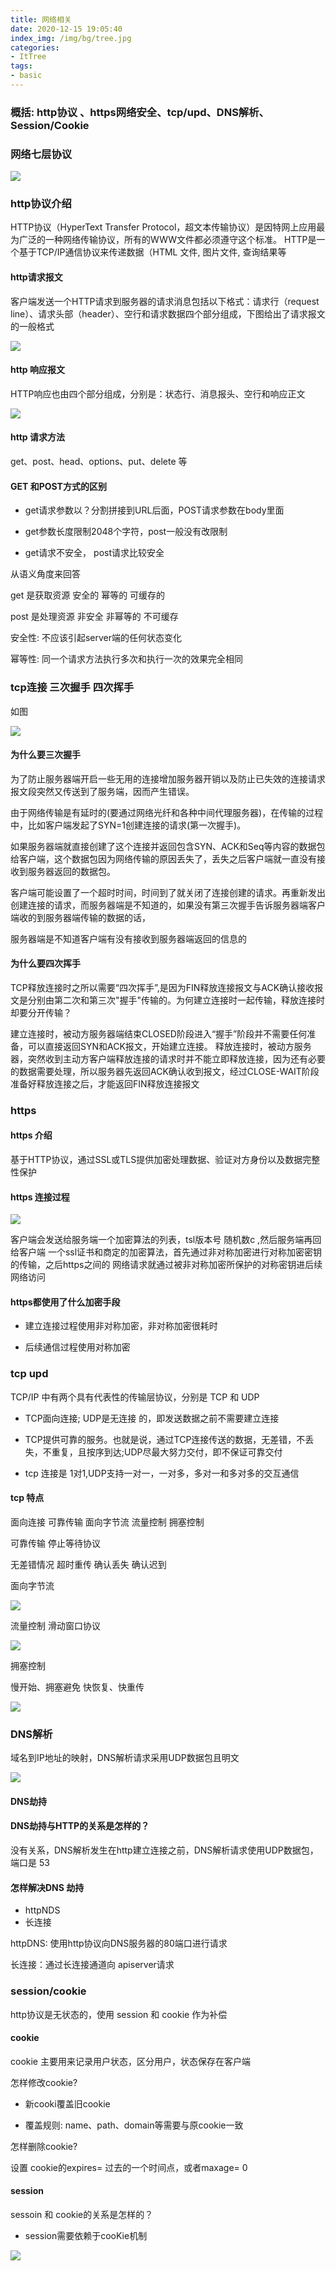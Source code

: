 ```yaml
---
title: 网络相关
date: 2020-12-15 19:05:40
index_img: /img/bg/tree.jpg
categories:
- ItTree
tags:
- basic
---
```


### 概括: http协议 、https网络安全、tcp/upd、DNS解析、Session/Cookie

### 网络七层协议

![](/img/ittree/network/networkqc.png)

### http协议介绍

HTTP协议（HyperText Transfer Protocol，超文本传输协议）是因特网上应用最为广泛的一种网络传输协议，所有的WWW文件都必须遵守这个标准。
HTTP是一个基于TCP/IP通信协议来传递数据（HTML 文件, 图片文件, 查询结果等

#### http请求报文
客户端发送一个HTTP请求到服务器的请求消息包括以下格式：请求行（request line）、请求头部（header）、空行和请求数据四个部分组成，下图给出了请求报文的一般格式

![](/img/ittree/network/httprequset.png)


#### http 响应报文
HTTP响应也由四个部分组成，分别是：状态行、消息报头、空行和响应正文

![](/img/ittree/network/httprsp.jpg)

#### http 请求方法
get、post、head、options、put、delete 等


#### GET 和POST方式的区别

- get请求参数以？分割拼接到URL后面，POST请求参数在body里面

- get参数长度限制2048个字符，post一般没有改限制

- get请求不安全， post请求比较安全

从语义角度来回答

get  是获取资源 安全的 幂等的 可缓存的

post 是处理资源 非安全 非幂等的 不可缓存


安全性: 不应该引起server端的任何状态变化

幂等性: 同一个请求方法执行多次和执行一次的效果完全相同

### tcp连接 三次握手 四次挥手

如图

![](/img/ittree/network/tcplink.png)

#### 为什么要三次握手

为了防止服务器端开启一些无用的连接增加服务器开销以及防止已失效的连接请求报文段突然又传送到了服务端，因而产生错误。

由于网络传输是有延时的(要通过网络光纤和各种中间代理服务器)，在传输的过程中，比如客户端发起了SYN=1创建连接的请求(第一次握手)。

如果服务器端就直接创建了这个连接并返回包含SYN、ACK和Seq等内容的数据包给客户端，这个数据包因为网络传输的原因丢失了，丢失之后客户端就一直没有接收到服务器返回的数据包。

客户端可能设置了一个超时时间，时间到了就关闭了连接创建的请求。再重新发出创建连接的请求，而服务器端是不知道的，如果没有第三次握手告诉服务器端客户端收的到服务器端传输的数据的话，

服务器端是不知道客户端有没有接收到服务器端返回的信息的

#### 为什么要四次挥手

TCP释放连接时之所以需要“四次挥手”,是因为FIN释放连接报文与ACK确认接收报文是分别由第二次和第三次"握手"传输的。为何建立连接时一起传输，释放连接时却要分开传输？

建立连接时，被动方服务器端结束CLOSED阶段进入“握手”阶段并不需要任何准备，可以直接返回SYN和ACK报文，开始建立连接。
释放连接时，被动方服务器，突然收到主动方客户端释放连接的请求时并不能立即释放连接，因为还有必要的数据需要处理，所以服务器先返回ACK确认收到报文，经过CLOSE-WAIT阶段准备好释放连接之后，才能返回FIN释放连接报文


### https

#### https 介绍

基于HTTP协议，通过SSL或TLS提供加密处理数据、验证对方身份以及数据完整性保护

#### https 连接过程

![](/img/ittree/network/ssl.png)

客户端会发送给服务端一个加密算法的列表，tsl版本号 随机数c ,然后服务端再回给客户端
一个ssl证书和商定的加密算法，首先通过非对称加密进行对称加密密钥的传输，之后https之间的
网络请求就通过被非对称加密所保护的对称密钥进后续网络访问

#### https都使用了什么加密手段

- 建立连接过程使用非对称加密，非对称加密很耗时

- 后续通信过程使用对称加密

### tcp upd

TCP/IP 中有两个具有代表性的传输层协议，分别是 TCP 和 UDP

- TCP面向连接; UDP是无连接 的，即发送数据之前不需要建立连接

- TCP提供可靠的服务。也就是说，通过TCP连接传送的数据，无差错，不丢失，不重复，且按序到达;UDP尽最大努力交付，即不保证可靠交付

- tcp 连接是 1对1,UDP支持一对一，一对多，多对一和多对多的交互通信


#### tcp 特点

面向连接 可靠传输 面向字节流 流量控制 拥塞控制

可靠传输 停止等待协议

 无差错情况 超时重传 确认丢失 确认迟到

面向字节流

![](/img/ittree/network/bit.png)


流量控制 滑动窗口协议

![](/img/ittree/network/chuankou.png)

拥塞控制

慢开始、拥塞避免
快恢复、快重传

![](/img/ittree/network/yongse.png)

### DNS解析

域名到IP地址的映射，DNS解析请求采用UDP数据包且明文

![](/img/ittree/network/dns.png)

#### DNS劫持

#### DNS劫持与HTTP的关系是怎样的？
 没有关系，DNS解析发生在http建立连接之前，DNS解析请求使用UDP数据包，端口是 53

 #### 怎样解决DNS 劫持

- httpNDS 
- 长连接

httpDNS: 使用http协议向DNS服务器的80端口进行请求

长连接：通过长连接通道向 apiserver请求


### session/cookie

http协议是无状态的，使用 session 和 cookie 作为补偿

#### cookie

cookie 主要用来记录用户状态，区分用户，状态保存在客户端

怎样修改cookie?

- 新cooki覆盖旧cookie

- 覆盖规则: name、path、domain等需要与原cookie一致

怎样删除cookie?

设置 cookie的expires= 过去的一个时间点，或者maxage= 0

#### session 

sessoin 和 cookie的关系是怎样的？

- session需要依赖于cooKie机制


![](/img/ittree/network/session.png)
